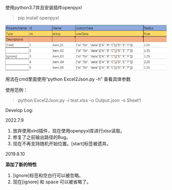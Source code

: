 使用python3.7并且安装插件openpyxl

>pip install openpyxl

![](https://github.com/AureateGarden/GameDevelopTools/blob/master/Excel2Json/Temp/1.png)

用法在cmd里面使用“python Excel2Json.py -h” 查看具体参数

使用范例：

>python Excel2Json.py -i test.xlsx -o Output.json -s Sheet1

Develop Log:

2022.7.9

1. 放弃使用xlrd插件，现在使用openpyxl库进行xlsx读取。
2. 修复了之前输出路径的Bug。
3. 现在不再支持随机开始位置。[start]标签被遗弃。

2019.8.10

**添加了新的特性**

1. [ignore]标签和空白行可以被忽略。
2. 现在[ignore] 和 space 可以被省略了。